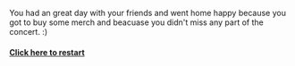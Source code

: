 You had an great day with your friends and went home happy because you got to buy some merch and beacuase you didn't
miss any part of the concert. :)

#### [Click here to restart](../home.md)